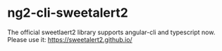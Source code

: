 # ng2-cli-sweetalert2

The official sweetlaert2 library supports angular-cli and typescript now. Please use it: https://sweetalert2.github.io/
